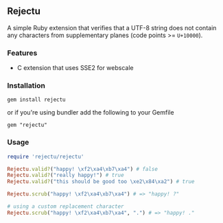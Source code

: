## Rejectu

A simple Ruby extension that verifies that a UTF-8 string does not contain any characters from supplementary planes (code points >= `U+10000`).

### Features

- C extension that uses SSE2 for webscale

### Installation

`gem install rejectu`

or if you're using bundler add the following to your Gemfile

`gem "rejectu"`

### Usage

```ruby
require 'rejectu/rejectu'

Rejectu.valid?("happy! \xf2\xa4\xb7\xa4") # false
Rejectu.valid?("really happy!") # true
Rejectu.valid?("this should be good too \xe2\x84\xa2") # true

Rejectu.scrub("happy! \xf2\xa4\xb7\xa4") # => "happy! ?"

# using a custom replacement character
Rejectu.scrub("happy! \xf2\xa4\xb7\xa4", ".") # => "happy! ."
```

